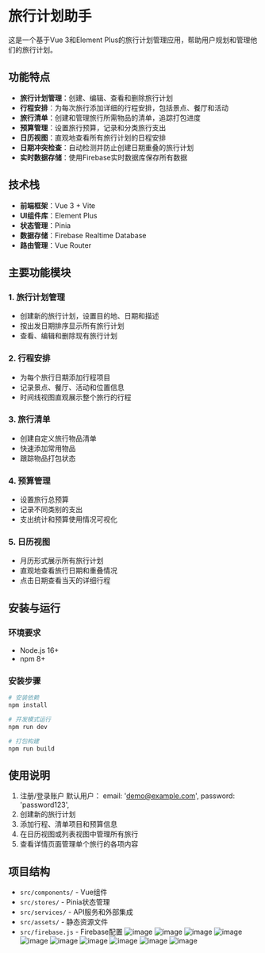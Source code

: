 # 旅行计划助手

这是一个基于Vue 3和Element Plus的旅行计划管理应用，帮助用户规划和管理他们的旅行计划。

## 功能特点

- **旅行计划管理**：创建、编辑、查看和删除旅行计划
- **行程安排**：为每次旅行添加详细的行程安排，包括景点、餐厅和活动
- **旅行清单**：创建和管理旅行所需物品的清单，追踪打包进度
- **预算管理**：设置旅行预算，记录和分类旅行支出
- **日历视图**：直观地查看所有旅行计划的日程安排
- **日期冲突检查**：自动检测并防止创建日期重叠的旅行计划
- **实时数据存储**：使用Firebase实时数据库保存所有数据

## 技术栈

- **前端框架**：Vue 3 + Vite
- **UI组件库**：Element Plus
- **状态管理**：Pinia
- **数据存储**：Firebase Realtime Database
- **路由管理**：Vue Router

## 主要功能模块

### 1. 旅行计划管理
- 创建新的旅行计划，设置目的地、日期和描述
- 按出发日期排序显示所有旅行计划
- 查看、编辑和删除现有旅行计划

### 2. 行程安排
- 为每个旅行日期添加行程项目
- 记录景点、餐厅、活动和位置信息
- 时间线视图直观展示整个旅行的行程

### 3. 旅行清单
- 创建自定义旅行物品清单
- 快速添加常用物品
- 跟踪物品打包状态

### 4. 预算管理
- 设置旅行总预算
- 记录不同类别的支出
- 支出统计和预算使用情况可视化

### 5. 日历视图
- 月历形式展示所有旅行计划
- 直观地查看旅行日期和重叠情况
- 点击日期查看当天的详细行程

## 安装与运行

### 环境要求
- Node.js 16+
- npm 8+

### 安装步骤

```sh
# 安装依赖
npm install

# 开发模式运行
npm run dev

# 打包构建
npm run build
```

## 使用说明

1. 注册/登录账户
  默认用户：
    email: 'demo@example.com',
    password: 'password123',
3. 创建新的旅行计划
4. 添加行程、清单项目和预算信息
5. 在日历视图或列表视图中管理所有旅行
6. 查看详情页面管理单个旅行的各项内容

## 项目结构

- `src/components/` - Vue组件
- `src/stores/` - Pinia状态管理
- `src/services/` - API服务和外部集成
- `src/assets/` - 静态资源文件
- `src/firebase.js` - Firebase配置
![image](https://github.com/user-attachments/assets/7d9d849e-9f55-4584-9127-0c11876674e2)
![image](https://github.com/user-attachments/assets/afc2ee26-ce77-4987-9fc9-5318bb50d0ce)
![image](https://github.com/user-attachments/assets/c8309bbe-7afc-402e-b9b2-72670538995f)
![image](https://github.com/user-attachments/assets/a074d3a3-51c7-4cbb-8679-e46050cfaf30)
![image](https://github.com/user-attachments/assets/928a1aa0-fa71-4b25-8f9b-a399691ce789)
![image](https://github.com/user-attachments/assets/b723355e-1923-4412-8fcf-b4735e3f2165)
![image](https://github.com/user-attachments/assets/c0ac9536-9cf5-46e2-938e-e5d3a7f624a5)
![image](https://github.com/user-attachments/assets/ae757f33-ef25-4379-9000-69a3802d014d)
![image](https://github.com/user-attachments/assets/6e8a38f1-5b44-473d-addf-0ae235abaf2d)
![image](https://github.com/user-attachments/assets/73d0dd63-d26a-4c26-a9fc-67748dd9474a)






